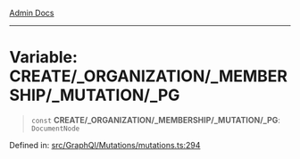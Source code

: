 [Admin Docs](/)

***

# Variable: CREATE/_ORGANIZATION/_MEMBERSHIP/_MUTATION/_PG

> `const` **CREATE/_ORGANIZATION/_MEMBERSHIP/_MUTATION/_PG**: `DocumentNode`

Defined in: [src/GraphQl/Mutations/mutations.ts:294](https://github.com/PalisadoesFoundation/talawa-admin/blob/main/src/GraphQl/Mutations/mutations.ts#L294)
